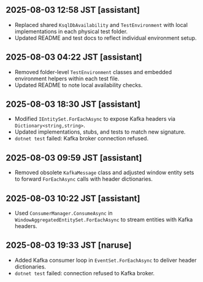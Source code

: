 ## 2025-08-03 12:58 JST [assistant]
- Replaced shared `KsqlDbAvailability` and `TestEnvironment` with local implementations in each physical test folder.
- Updated README and test docs to reflect individual environment setup.

## 2025-08-03 04:22 JST [assistant]
- Removed folder-level `TestEnvironment` classes and embedded environment helpers within each test file.
- Updated README to note local availability checks.

## 2025-08-03 18:30 JST [assistant]
- Modified `IEntitySet.ForEachAsync` to expose Kafka headers via `Dictionary<string,string>`.
- Updated implementations, stubs, and tests to match new signature.
- `dotnet test` failed: Kafka broker connection refused.

## 2025-08-03 09:59 JST [assistant]
- Removed obsolete `KafkaMessage` class and adjusted window entity sets to forward `ForEachAsync` calls with header dictionaries.

## 2025-08-03 10:22 JST [assistant]
- Used `ConsumerManager.ConsumeAsync` in `WindowAggregatedEntitySet.ForEachAsync` to stream entities with Kafka headers.

## 2025-08-03 19:33 JST [naruse]
- Added Kafka consumer loop in `EventSet.ForEachAsync` to deliver header dictionaries.
- `dotnet test` failed: connection refused to Kafka broker.
